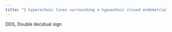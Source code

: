 ```yaml
---
title: "2 hyperechoic lines surrounding a hypoechoic closed endometrial canal?"
---
```

DDS, Double decidual sign

